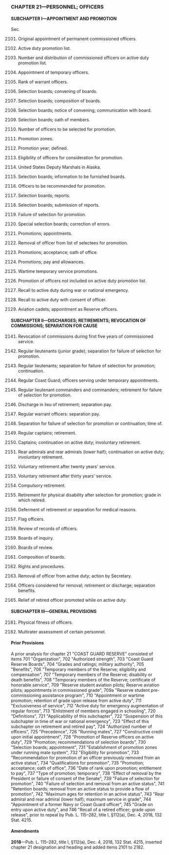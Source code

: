 ### **CHAPTER 21—PERSONNEL; OFFICERS** ###

#### SUBCHAPTER I—APPOINTMENT AND PROMOTION ####

Sec.

2101. Original appointment of permanent commissioned officers.

2102. Active duty promotion list.

2103. Number and distribution of commissioned officers on active duty promotion list.

2104. Appointment of temporary officers.

2105. Rank of warrant officers.

2106. Selection boards; convening of boards.

2107. Selection boards; composition of boards.

2108. Selection boards; notice of convening; communication with board.

2109. Selection boards; oath of members.

2110. Number of officers to be selected for promotion.

2111. Promotion zones.

2112. Promotion year; defined.

2113. Eligibility of officers for consideration for promotion.

2114. United States Deputy Marshals in Alaska.

2115. Selection boards; information to be furnished boards.

2116. Officers to be recommended for promotion.

2117. Selection boards; reports.

2118. Selection boards; submission of reports.

2119. Failure of selection for promotion.

2120. Special selection boards; correction of errors.

2121. Promotions; appointments.

2122. Removal of officer from list of selectees for promotion.

2123. Promotions; acceptance; oath of office.

2124. Promotions; pay and allowances.

2125. Wartime temporary service promotions.

2126. Promotion of officers not included on active duty promotion list.

2127. Recall to active duty during war or national emergency.

2128. Recall to active duty with consent of officer.

2129. Aviation cadets; appointment as Reserve officers.

#### SUBCHAPTER II—DISCHARGES; RETIREMENTS; REVOCATION OF COMMISSIONS; SEPARATION FOR CAUSE ####

2141. Revocation of commissions during first five years of commissioned service.

2142. Regular lieutenants (junior grade); separation for failure of selection for promotion.

2143. Regular lieutenants; separation for failure of selection for promotion; continuation.

2144. Regular Coast Guard; officers serving under temporary appointments.

2145. Regular lieutenant commanders and commanders; retirement for failure of selection for promotion.

2146. Discharge in lieu of retirement; separation pay.

2147. Regular warrant officers: separation pay.

2148. Separation for failure of selection for promotion or continuation; time of.

2149. Regular captains; retirement.

2150. Captains; continuation on active duty; involuntary retirement.

2151. Rear admirals and rear admirals (lower half); continuation on active duty; involuntary retirement.

2152. Voluntary retirement after twenty years' service.

2153. Voluntary retirement after thirty years' service.

2154. Compulsory retirement.

2155. Retirement for physical disability after selection for promotion; grade in which retired.

2156. Deferment of retirement or separation for medical reasons.

2157. Flag officers.

2158. Review of records of officers.

2159. Boards of inquiry.

2160. Boards of review.

2161. Composition of boards.

2162. Rights and procedures.

2163. Removal of officer from active duty; action by Secretary.

2164. Officers considered for removal; retirement or discharge; separation benefits.

2165. Relief of retired officer promoted while on active duty.

#### SUBCHAPTER III—GENERAL PROVISIONS ####

2181. Physical fitness of officers.

2182. Multirater assessment of certain personnel.

#### Prior Provisions ####

A prior analysis for chapter 21 "COAST GUARD RESERVE" consisted of items 701 "Organization", 702 "Authorized strength", 703 "Coast Guard Reserve Boards", 704 "Grades and ratings; military authority", 705 "Benefits", 706 "Temporary members of the Reserve; eligibility and compensation", 707 "Temporary members of the Reserve; disability or death benefits", 708 "Temporary members of the Reserve; certificate of honorable service", 709 "Reserve student aviation pilots; Reserve aviation pilots; appointments in commissioned grade", 709a "Reserve student pre-commissioning assistance program", 710 "Appointment or wartime promotion; retention of grade upon release from active duty", 711 "Exclusiveness of service", 712 "Active duty for emergency augmentation of regular forces", 713 "Enlistment of members engaged in schooling", 720 "Definitions", 721 "Applicability of this subchapter", 722 "Suspension of this subchapter in time of war or national emergency", 723 "Effect of this subchapter on retirement and retired pay", 724 "Authorized number of officers", 725 "Precedence", 726 "Running mates", 727 "Constructive credit upon initial appointment", 728 "Promotion of Reserve officers on active duty", 729 "Promotion; recommendations of selection boards", 730 "Selection boards; appointment", 731 "Establishment of promotion zones under running mate system", 732 "Eligibility for promotion", 733 "Recommendation for promotion of an officer previously removed from an active status", 734 "Qualifications for promotion", 735 "Promotion; acceptance; oath of office", 736 "Date of rank upon promotion; entitlement to pay", 737 "Type of promotion; temporary", 738 "Effect of removal by the President or failure of consent of the Senate", 739 "Failure of selection for promotion", 740 "Failure of selection and removal from an active status", 741 "Retention boards; removal from an active status to provide a flow of promotion", 742 "Maximum ages for retention in an active status", 743 "Rear admiral and rear admiral (lower half); maximum service in grade", 744 "Appointment of a former Navy or Coast Guard officer", 745 "Grade on entry upon active duty", and 746 "Recall of a retired officer; grade upon release", prior to repeal by Pub. L. 115–282, title I, §112(a), Dec. 4, 2018, 132 Stat. 4215.

#### Amendments ####

**2018**—Pub. L. 115–282, title I, §112(a), Dec. 4, 2018, 132 Stat. 4215, inserted chapter 21 designation and heading and added items 2101 to 2182.